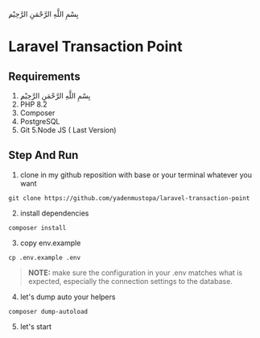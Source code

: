 ِبِسْمِ اللَّهِ الرَّحْمَنِ الرَّحِيْم

# Laravel Transaction Point

## Requirements
1. ِبِسْمِ اللَّهِ الرَّحْمَنِ الرَّحِيْم
1. PHP 8.2
2. Composer
3. PostgreSQL 
4. Git
5.Node JS ( Last Version)

## Step And Run 
1. clone in my github reposition with base or your terminal whatever you want
 ```
 git clone https://github.com/yadenmustopa/laravel-transaction-point
 ```

 2. install dependencies
 ```
 composer install
 ```
 3. copy env.example 
 ```
 cp .env.example .env
 ```
 > **__NOTE__:** make sure the configuration in your .env matches what is expected, especially the connection settings to the database.

 4. let's dump auto your helpers
 ```
 composer dump-autoload
 ```

 5. let's start

